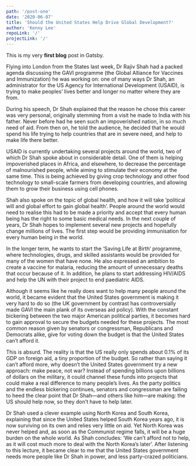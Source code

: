```yaml
---
path: '/post-one'
date: '2020-06-07'
title: 'Should the United States Help Drive Global Development?'
author: 'Kenny Lee'
repoLink: '/'
projectLink: '/'
---
```


This is my very **first blog** post in Gatsby.

Flying into London from the States last week, Dr Rajiv Shah had a packed agenda discussing the GAVI programme (the Global Alliance for Vaccines and Immunization) he was working on: one of many ways Dr Shah, an administrator for the US Agency for International Development (USAID), is trying to make peoples’ lives better and longer no matter where they are from.

During his speech, Dr Shah explained that the reason he chose this career was very personal, originally stemming from a visit he made to India with his father. Never before had he seen such an impoverished nation, in so much need of aid. From then on, he told the audience, he decided that he would spend his life trying to help countries that are in severe need, and help to make life there better.

USAID is currently undertaking several projects around the world, two of which Dr Shah spoke about in considerable detail. One of them is helping impoverished places in Africa, and elsewhere, to decrease the percentage of malnourished people, while aiming to stimulate their economy at the same time. This is being achieved by giving crop technology and other food technology to small-scale farmers from developing countries, and allowing them to grow their business using cell phones.

Shah also spoke on the topic of global health, and how it will take ‘political will and global effort to gain global health’. People around the world would need to realise this had to be made a priority and accept that every human being has the right to some basic medical needs. In the next couple of years, Dr Shah hopes to implement several new projects and hopefully change millions of lives. The first step would be providing immunisation for every human being in the world.

In the longer term, he wants to start the ‘Saving Life at Birth’ programme, where technologies, drugs, and skilled assistants would be provided for many of the women that have none. He also expressed an ambition to create a vaccine for malaria, reducing the amount of unnecessary deaths that occur because of it. In addition, he plans to start addressing HIV/AIDS and help the UN with their project to end paediatric AIDS.

Although it seems like he really does want to help many people around the world, it became evident that the United States government is making it very hard to do so (the UK government by contrast has controversially made GAVI the main plank of its overseas aid policy). With the constant bickering between the two major American political parties, it becomes hard to gain approval to secure the budgets needed for these projects. The most common reason given by senators or congressman, Republicans and Democrats alike, give for voting down the budget is that the United States can’t afford it.

This is absurd. The reality is that the US really only spends about 0.1% of its GDP on foreign aid, a tiny proportion of the budget. So rather than saying it can’t afford more, why doesn’t the United States government try a new approach: make peace, not war? Instead of spending billions upon billions of dollars on the military, it could channel these funds into projects that could make a real difference to many people’s lives. As the party politics and the endless bickering continues, senators and congressman are failing to heed the clear point that Dr Shah—and others like him—are making: the US should help now, so they don’t have to help later.

Dr Shah used a clever example using North Korea and South Korea, explaining that since the United States helped South Korea years ago, it is now surviving on its own and relies very little on aid. Yet North Korea was never helped and, as soon as the Communist regime falls, it will be a huge burden on the whole world. As Shah concludes: ‘We can’t afford not to help, as it will cost much more to deal with the North Korea’s later’. After listening to this lecture, it became clear to me that the United States government needs more people like Dr Shah in power, and less party-crazed politicians.